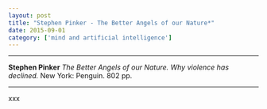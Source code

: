 ```yaml
---
layout: post
title: "Stephen Pinker - The Better Angels of our Nature*"
date: 2015-09-01
category: ['mind and artificial intelligence']
---
```




***
<b>Stephen Pinker</b>  _The Better Angels of our Nature.  Why violence has declined._  New York: Penguin.  802 pp.

***
xxx

